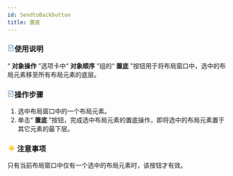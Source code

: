 ```yaml
---
id: SendtoBackbutton
title: 置底
---
```

### ![](../../img/read.gif)使用说明

“ **对象操作** ”选项卡中“ **对象顺序** ”组的“ **置底** ”按钮用于将布局窗口中，选中的布局元素移至所有布局元素的底层。

### ![](../../img/read.gif)操作步骤

  1. 选中布局窗口中的一个布局元素。
  2. 单击“ **置底** ”按钮，完成选中布局元素的置底操作，即将选中的布局元素置于其它元素的最下层。

### ![](../../img/note.png)注意事项

只有当前布局窗口中仅有一个选中的布局元素时，该按钮才有效。



